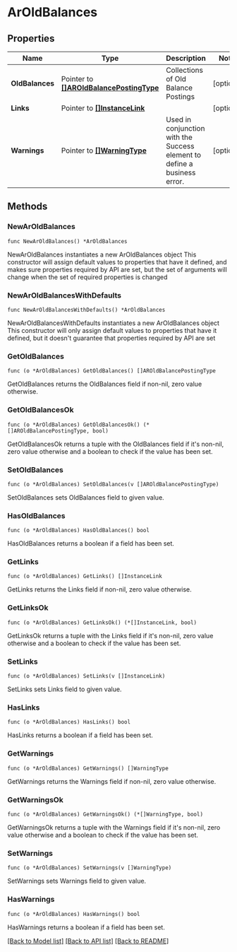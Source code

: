 # ArOldBalances

## Properties

Name | Type | Description | Notes
------------ | ------------- | ------------- | -------------
**OldBalances** | Pointer to [**[]AROldBalancePostingType**](AROldBalancePostingType.md) | Collections of Old Balance Postings | [optional] 
**Links** | Pointer to [**[]InstanceLink**](InstanceLink.md) |  | [optional] 
**Warnings** | Pointer to [**[]WarningType**](WarningType.md) | Used in conjunction with the Success element to define a business error. | [optional] 

## Methods

### NewArOldBalances

`func NewArOldBalances() *ArOldBalances`

NewArOldBalances instantiates a new ArOldBalances object
This constructor will assign default values to properties that have it defined,
and makes sure properties required by API are set, but the set of arguments
will change when the set of required properties is changed

### NewArOldBalancesWithDefaults

`func NewArOldBalancesWithDefaults() *ArOldBalances`

NewArOldBalancesWithDefaults instantiates a new ArOldBalances object
This constructor will only assign default values to properties that have it defined,
but it doesn't guarantee that properties required by API are set

### GetOldBalances

`func (o *ArOldBalances) GetOldBalances() []AROldBalancePostingType`

GetOldBalances returns the OldBalances field if non-nil, zero value otherwise.

### GetOldBalancesOk

`func (o *ArOldBalances) GetOldBalancesOk() (*[]AROldBalancePostingType, bool)`

GetOldBalancesOk returns a tuple with the OldBalances field if it's non-nil, zero value otherwise
and a boolean to check if the value has been set.

### SetOldBalances

`func (o *ArOldBalances) SetOldBalances(v []AROldBalancePostingType)`

SetOldBalances sets OldBalances field to given value.

### HasOldBalances

`func (o *ArOldBalances) HasOldBalances() bool`

HasOldBalances returns a boolean if a field has been set.

### GetLinks

`func (o *ArOldBalances) GetLinks() []InstanceLink`

GetLinks returns the Links field if non-nil, zero value otherwise.

### GetLinksOk

`func (o *ArOldBalances) GetLinksOk() (*[]InstanceLink, bool)`

GetLinksOk returns a tuple with the Links field if it's non-nil, zero value otherwise
and a boolean to check if the value has been set.

### SetLinks

`func (o *ArOldBalances) SetLinks(v []InstanceLink)`

SetLinks sets Links field to given value.

### HasLinks

`func (o *ArOldBalances) HasLinks() bool`

HasLinks returns a boolean if a field has been set.

### GetWarnings

`func (o *ArOldBalances) GetWarnings() []WarningType`

GetWarnings returns the Warnings field if non-nil, zero value otherwise.

### GetWarningsOk

`func (o *ArOldBalances) GetWarningsOk() (*[]WarningType, bool)`

GetWarningsOk returns a tuple with the Warnings field if it's non-nil, zero value otherwise
and a boolean to check if the value has been set.

### SetWarnings

`func (o *ArOldBalances) SetWarnings(v []WarningType)`

SetWarnings sets Warnings field to given value.

### HasWarnings

`func (o *ArOldBalances) HasWarnings() bool`

HasWarnings returns a boolean if a field has been set.


[[Back to Model list]](../README.md#documentation-for-models) [[Back to API list]](../README.md#documentation-for-api-endpoints) [[Back to README]](../README.md)


